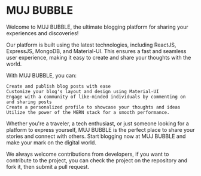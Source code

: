 # MUJ BUBBLE

Welcome to MUJ BUBBLE, the ultimate blogging platform for sharing your experiences and discoveries!

Our platform is built using the latest technologies, including ReactJS, ExpressJS, MongoDB, and Material-UI. This ensures a fast and seamless user experience, making it easy to create and share your thoughts with the world.

With MUJ BUBBLE, you can:

    Create and publish blog posts with ease
    Customize your blog's layout and design using Material-UI
    Engage with a community of like-minded individuals by commenting on and sharing posts
    Create a personalized profile to showcase your thoughts and ideas
    Utilize the power of the MERN stack for a smooth performance.

Whether you're a traveler, a tech enthusiast, or just someone looking for a platform to express yourself, MUJ BUBBLE is the perfect place to share your stories and connect with others. Start blogging now at MUJ BUBBLE and make your mark on the digital world.

We always welcome contributions from developers, if you want to contribute to the project, you can check the project on the repository and fork it, then submit a pull request.

